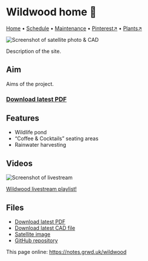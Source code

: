 # Wildwood home 🏡

[Home](https://notes.grwd.uk/wildwood/) • [Schedule](https://notes.grwd.uk/wildwood/schedule) • [Maintenance](https://notes.grwd.uk/wildwood/maintenance) • [Pinterest↗](https://pinterest.co.uk/NatureWorksGarden/wildwood) • [Plants↗](https://bit.ly/wildwood-plants)

![Screenshot of satellite photo & CAD](https://res.cloudinary.com/growdigital/image/upload/w_320/v1637764609/clifftop/clifftop-0.6-screenshot.jpg)

Description of the site.

## Aim

Aims of the project.

### [Download latest PDF](https://github.com/growdigital/wildwood/raw/main/wildwood.pdf)

## Features

* Wildlife pond
* “Coffee & Cocktails” seating areas
* Rainwater harvesting

## Videos

![Screenshot of livestream](https://res.cloudinary.com/growdigital/image/upload/w_320/v1638362351/clifftop/clifftop-livestream.jpg)

[Wildwood livestream playlist!](https://bit.ly/wildwood-playlist)

## Files

* [Download latest PDF](https://github.com/growdigital/wildwood/raw/main/wildwood.pdf)
* [Download latest CAD file](https://downgit.github.io/#/home?url=https://github.com/growdigital/wildwood/blob/main/wildwood.dxf)
* [Satellite image](https://github.com/growdigital/wildwood/raw/main/satellite.jpg)
* [GitHub repository](https://github.com/growdigital/wildwood)

This page online: <https://notes.grwd.uk/wildwood>
